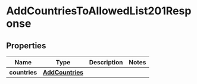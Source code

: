 

# AddCountriesToAllowedList201Response


## Properties

| Name | Type | Description | Notes |
|------------ | ------------- | ------------- | -------------|
|**countries** | [**AddCountries**](AddCountries.md) |  |  |



